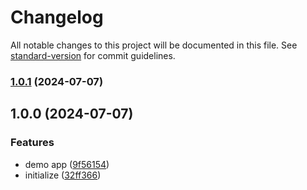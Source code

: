 # Changelog

All notable changes to this project will be documented in this file. See [standard-version](https://github.com/conventional-changelog/standard-version) for commit guidelines.

### [1.0.1](https://github.com/tuphan-27/ngx-lazy-directive/compare/v1.0.0...v1.0.1) (2024-07-07)

## 1.0.0 (2024-07-07)


### Features

* demo app ([9f56154](https://github.com/tuphan-27/ngx-lazy-directive/commit/9f56154169bc1403af0c73e456cf651546620da2))
* initialize ([32ff366](https://github.com/tuphan-27/ngx-lazy-directive/commit/32ff3660c37a37e4c3f8f2dbd4d88730b73a0571))
